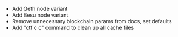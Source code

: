 - Add Geth node variant
- Add Besu node variant
- Remove unnecessary blockchain params from docs, set defaults
- Add "ctf c c" command to clean up all cache files
